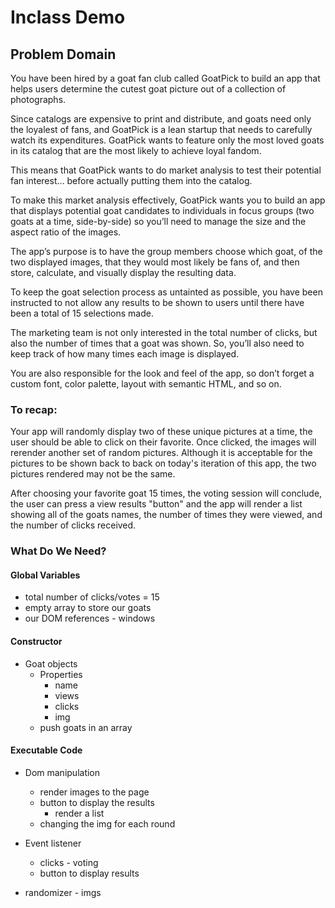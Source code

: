 # Inclass Demo

## Problem Domain

You have been hired by a goat fan club called GoatPick to build an app that helps users determine the cutest goat picture out of a collection of photographs.

Since catalogs are expensive to print and distribute, and goats need only the loyalest of fans, and GoatPick is a lean startup that needs to carefully watch its expenditures. GoatPick wants to feature only the most loved goats in its catalog that are the most likely to achieve loyal fandom.

This means that GoatPick wants to do market analysis to test their potential fan interest… before actually putting them into the catalog.

To make this market analysis effectively, GoatPick wants you to build an app that displays potential goat candidates to individuals in focus groups (two goats at a time, side-by-side) so you’ll need to manage the size and the aspect ratio of the images.

The app’s purpose is to have the group members choose which goat, of the two displayed images, that they would most likely be fans of, and then store, calculate, and visually display the resulting data.

To keep the goat selection process as untainted as possible, you have been instructed to not allow any results to be shown to users until there have been a total of 15 selections made.

The marketing team is not only interested in the total number of clicks, but also the number of times that a goat was shown. So, you’ll also need to keep track of how many times each image is displayed.

You are also responsible for the look and feel of the app, so don’t forget a custom font, color palette, layout with semantic HTML, and so on.

### To recap:

Your app will randomly display two of these unique pictures at a time, the user should be able to click on their favorite.  Once clicked, the images will rerender another set of random pictures.  Although it is acceptable for the pictures to be shown back to back on today's iteration of this app, the two pictures rendered may not be the same.


After choosing your favorite goat 15 times, the voting session will conclude, the user can press a view results "button" and the app will render a list showing all of the goats names, the number of times they were viewed, and the number of clicks received.

### What Do We Need?

#### Global Variables

- total number of clicks/votes = 15
- empty array to store our goats
- our DOM references - windows

#### Constructor

- Goat objects
  - Properties
    - name
    - views
    - clicks
    - img
  - push goats in an array

#### Executable Code

- Dom manipulation
  - render images to the page
  - button to display the results
    - render a list
  - changing the img for each round

- Event listener
  - clicks - voting
  - button to display results

- randomizer - imgs
